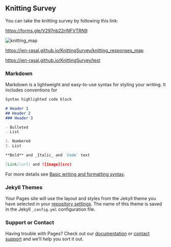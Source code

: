 ## Knitting Survey

You can take the knitting survey by following this link:

https://forms.gle/V297nb22rjNFVTRN9

![knitting_map](https://user-images.githubusercontent.com/64635046/144663348-f74e1b8f-0c89-41af-a027-a1c227843167.png)

https://jen-rasal.github.io/KnittingSurvey/knitting_responses_map

https://jen-rasal.github.io/KnittingSurvey/test

### Markdown

Markdown is a lightweight and easy-to-use syntax for styling your writing. It includes conventions for

```markdown
Syntax highlighted code block

# Header 1
## Header 2
### Header 3

- Bulleted
- List

1. Numbered
2. List

**Bold** and _Italic_ and `Code` text

[Link](url) and ![Image](src)
```

For more details see [Basic writing and formatting syntax](https://docs.github.com/en/github/writing-on-github/getting-started-with-writing-and-formatting-on-github/basic-writing-and-formatting-syntax).

### Jekyll Themes

Your Pages site will use the layout and styles from the Jekyll theme you have selected in your [repository settings](https://github.com/jen-rasal/KnittingSurvey/settings/pages). The name of this theme is saved in the Jekyll `_config.yml` configuration file.

### Support or Contact

Having trouble with Pages? Check out our [documentation](https://docs.github.com/categories/github-pages-basics/) or [contact support](https://support.github.com/contact) and we’ll help you sort it out.
